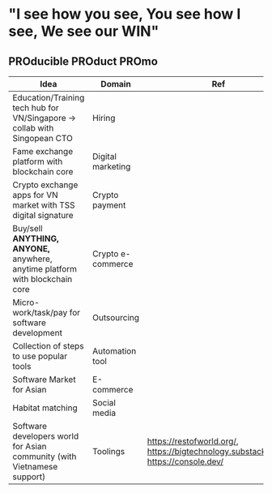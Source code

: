 # "I see how you see, You see how I see, We see our WIN"

## PROducible PROduct PROmo

<!-- prettier-ignore-start -->
<!-- start_toc -->
| Idea | Domain | Ref |
|--|--|--|
| Education/Training tech hub for VN/Singapore -> collab with Singopean CTO | Hiring | |
| Fame exchange platform with blockchain core | Digital marketing | |
| Crypto  exchange apps for VN market with TSS digital signature | Crypto payment | |
| Buy/sell **ANYTHING, ANYONE,** anywhere, anytime platform with blockchain core | Crypto e-commerce | |
| Micro-work/task/pay for software development | Outsourcing | |
| Collection of steps to use popular tools | Automation tool | |
| Software Market for Asian | E-commerce | |
| Habitat matching | Social media | |
| Software developers world for Asian community (with Vietnamese support) | Toolings | https://restofworld.org/, https://bigtechnology.substack.com/, https://console.dev/ |
<!-- end_toc -->
<!-- prettier-ignore-end -->
